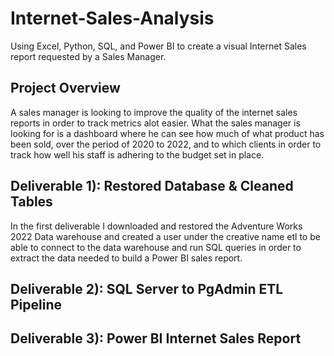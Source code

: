 # Internet-Sales-Analysis
Using Excel, Python, SQL, and Power BI to create a visual Internet Sales report requested by a Sales Manager.

## Project Overview
A sales manager is looking to improve the quality of the internet sales reports in order to track metrics alot easier.
What the sales manager is looking for is a dashboard where he can see how much of what product has been sold, over the 
period of 2020 to 2022, and to which clients in order to track how well his staff is adhering to the budget set in place.

## Deliverable 1): Restored Database & Cleaned Tables
In the first deliverable I downloaded and restored the Adventure Works 2022 Data warehouse and created a user under the creative name etl to be able to connect to the data warehouse and run SQL queries in order to extract the data needed to build a Power BI sales report.

## Deliverable 2): SQL Server to PgAdmin ETL Pipeline


## Deliverable 3): Power BI Internet Sales Report

